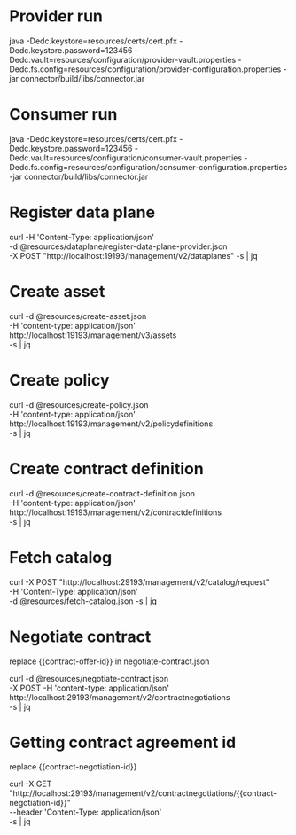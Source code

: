 
# Provider run

java -Dedc.keystore=resources/certs/cert.pfx -Dedc.keystore.password=123456 -Dedc.vault=resources/configuration/provider-vault.properties -Dedc.fs.config=resources/configuration/provider-configuration.properties -jar connector/build/libs/connector.jar

# Consumer run

java -Dedc.keystore=resources/certs/cert.pfx -Dedc.keystore.password=123456 -Dedc.vault=resources/configuration/consumer-vault.properties -Dedc.fs.config=resources/configuration/consumer-configuration.properties -jar connector/build/libs/connector.jar

# Register data plane

curl -H 'Content-Type: application/json' \
     -d @resources/dataplane/register-data-plane-provider.json \
     -X POST "http://localhost:19193/management/v2/dataplanes" -s | jq

# Create asset

curl -d @resources/create-asset.json \
  -H 'content-type: application/json' http://localhost:19193/management/v3/assets \
  -s | jq

# Create policy

curl -d @resources/create-policy.json \
  -H 'content-type: application/json' http://localhost:19193/management/v2/policydefinitions \
  -s | jq

# Create contract definition

curl -d @resources/create-contract-definition.json \
  -H 'content-type: application/json' http://localhost:19193/management/v2/contractdefinitions \
  -s | jq

# Fetch catalog

curl -X POST "http://localhost:29193/management/v2/catalog/request" \
    -H 'Content-Type: application/json' \
    -d @resources/fetch-catalog.json -s | jq

# Negotiate contract

replace {{contract-offer-id}} in negotiate-contract.json

curl -d @resources/negotiate-contract.json \
  -X POST -H 'content-type: application/json' http://localhost:29193/management/v2/contractnegotiations \
  -s | jq

# Getting contract agreement id

replace {{contract-negotiation-id}}

curl -X GET "http://localhost:29193/management/v2/contractnegotiations/{{contract-negotiation-id}}" \
    --header 'Content-Type: application/json' \
    -s | jq
